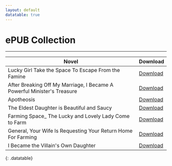 ```yaml
---
layout: default
datatable: true
---
```


# ePUB Collection


* * *


Novel                    | Download 
-------                  | --- 
Lucky Girl Take the Space To Escape From the Famine | [Download](https://www.dropbox.com/scl/fi/7h5pkcgocjf6d5gtr0ft2/Lucky-Girl_-Take-the-Space-To-Escape-From-the-Famine-Qi-Sheng-Man-Man.epub?dl=1)   
After Breaking Off My Marriage, I Became A Powerful Minister's Treasure                 | [Download](https://www.dropbox.com/scl/fi/a495j4x7kkx0n1ios9nhs/After-Breaking-Off-My-Marriage-I-Became-A-Powerful-Minister-s-Treasure-Blue-White-Plaids.epub?dl=1)    
Apotheosis               | [Download](https://www.dropbox.com/scl/fi/ax3s43dj2b4ptjmm39px2/Apotheosis-v2.10.0.epub?dl=1)     
The Eldest Daughter is Beautiful and Saucy | [Download](https://www.dropbox.com/scl/fi/o7kyrovsqu0uqlmkzv5oh/Eldest-Daughter-is-Beautiful-and-Saucy-The-Thousand-Birch-Fallen.epub?dl=1)
Farming Space_ The Lucky and Lovely Lady Come to Farm | [Download](https://www.dropbox.com/scl/fi/pwenjvgeiicxde6446xf8/Farming-Space_-The-Lucky-and-Lovely-Lady-Come-to-Farm-Jin-Cui.epub?dl=1)
General, Your Wife Is Requesting Your Return Home For Farming | [Download](https://www.dropbox.com/scl/fi/rl2as9zwqbubihrrrdw8j/General-Your-Wife-Is-Requesting-Your-Return-Home-For-Farming-Folk-Remedies.epub?dl=1)
I Became the Villain's Own Daughter | [Download](https://www.dropbox.com/scl/fi/rktut1ldln4nlwqza0fjl/I-Became-the-Villain-s-Own-Daughter-Qu-Xiao-Xi.epub?dl=1)
{: .datatable}

